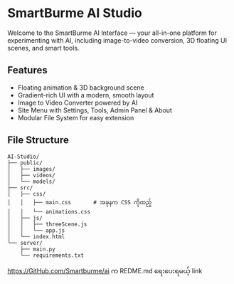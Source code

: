 # SmartBurme AI Studio

Welcome to the SmartBurme AI Interface — your all-in-one platform for experimenting with AI, including image-to-video conversion, 3D floating UI scenes, and smart tools.

## Features

- Floating animation & 3D background scene
- Gradient-rich UI with a modern, smooth layout
- Image to Video Converter powered by AI
- Site Menu with Settings, Tools, Admin Panel & About
- Modular File System for easy extension

## File Structure

```
AI-Studio/
├── public/
│   ├── images/
│   ├── videos/
│   └── models/
├── src/
│   ├── css/
│   │   ├── main.css       # အခုနက CSS ကိုထည့်
│   │   └── animations.css
│   ├── js/
│   │   ├── threeScene.js
│   │   └── app.js
│   └── index.html
└── server/
    ├── main.py
    └── requirements.txt

```

https://GitHub.com/Smartburme/ai က REDME.md ရေးပေးရမယ့် link
